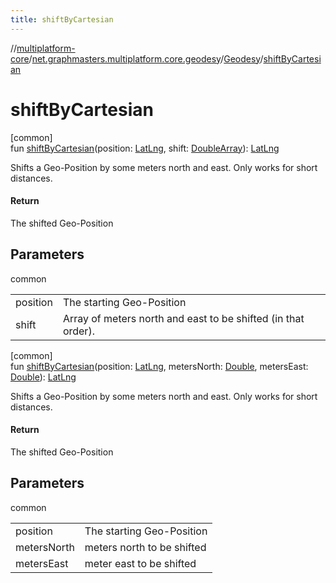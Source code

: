 ```yaml
---
title: shiftByCartesian
---
```

//[multiplatform-core](../../../index.html)/[net.graphmasters.multiplatform.core.geodesy](../index.html)/[Geodesy](index.html)/[shiftByCartesian](shift-by-cartesian.html)



# shiftByCartesian



[common]\
fun [shiftByCartesian](shift-by-cartesian.html)(position: [LatLng](../../net.graphmasters.multiplatform.core.model/-lat-lng/index.html), shift: [DoubleArray](https://kotlinlang.org/api/latest/jvm/stdlib/kotlin/-double-array/index.html)): [LatLng](../../net.graphmasters.multiplatform.core.model/-lat-lng/index.html)



Shifts a Geo-Position by some meters north and east. Only works for short distances.



#### Return



The shifted Geo-Position



## Parameters


common

| | |
|---|---|
| position | The starting Geo-Position |
| shift | Array of meters north and east to be shifted (in that order). |





[common]\
fun [shiftByCartesian](shift-by-cartesian.html)(position: [LatLng](../../net.graphmasters.multiplatform.core.model/-lat-lng/index.html), metersNorth: [Double](https://kotlinlang.org/api/latest/jvm/stdlib/kotlin/-double/index.html), metersEast: [Double](https://kotlinlang.org/api/latest/jvm/stdlib/kotlin/-double/index.html)): [LatLng](../../net.graphmasters.multiplatform.core.model/-lat-lng/index.html)



Shifts a Geo-Position by some meters north and east. Only works for short distances.



#### Return



The shifted Geo-Position



## Parameters


common

| | |
|---|---|
| position | The starting Geo-Position |
| metersNorth | meters north to be shifted |
| metersEast | meter east to be shifted |




